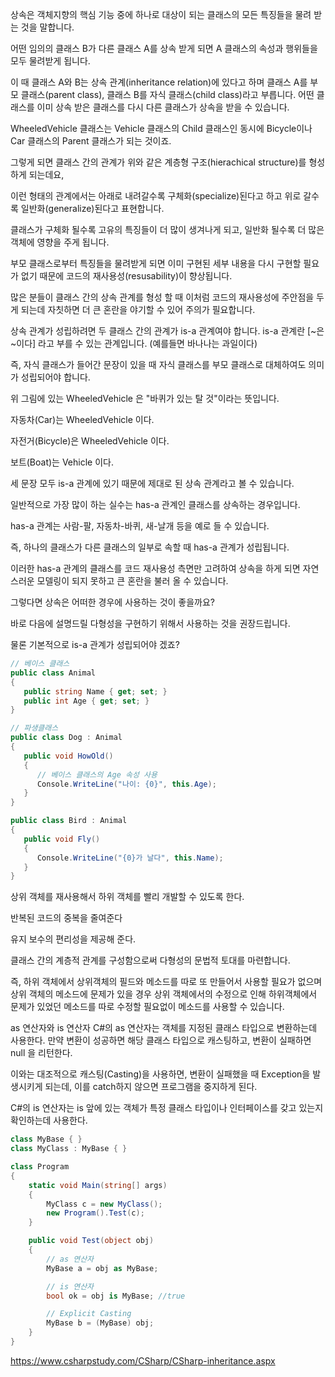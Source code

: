 상속은 객체지향의 핵심 기능 중에 하나로 대상이 되는 클래스의 모든 특징들을 물려 받는 것을 말합니다. 

 

어떤 임의의 클래스 B가 다른 클래스 A를 상속 받게 되면 A 클래스의 속성과 행위들을 모두 물려받게 됩니다. 

이 때 클래스 A와 B는 상속 관계(inheritance relation)에 있다고 하며 클래스 A를 부모 클래스(parent class), 클래스 B를 자식 클래스(child class)라고 부릅니다. 
어떤 클래스를 이미 상속 받은 클래스를 다시 다른 클래스가 상속을 받을 수 있습니다. 

WheeledVehicle 클래스는 Vehicle 클래스의 Child 클래스인 동시에 Bicycle이나 Car 클래스의 Parent 클래스가 되는 것이죠.

 

그렇게 되면 클래스 간의 관계가 위와 같은 계층형 구조(hierachical structure)를 형성하게 되는데요,

이런 형태의 관계에서는 아래로 내려갈수록 구체화(specialize)된다고 하고 위로 갈수록 일반화(generalize)된다고 표현합니다. 

 

클래스가 구체화 될수록 고유의 특징들이 더 많이 생겨나게 되고, 일반화 될수록 더 많은 객체에 영향을 주게 됩니다. 

 

부모 클래스로부터 특징들을 물려받게 되면 이미 구현된 세부 내용을 다시 구현할 필요가 없기 때문에 코드의 재사용성(resusability)이 향상됩니다. 

많은 분들이 클래스 간의 상속 관계를 형성 할 때 이처럼 코드의 재사용성에 주안점을 두게 되는데 자칫하면 더 큰 혼란을 야기할 수 있어 주의가 필요합니다. 

 

상속 관계가 성립하려면 두 클래스 간의 관계가 is-a 관계여야 합니다.  is-a 관계란 [~은 ~이다] 라고 부를 수 있는 관계입니다. (예를들면 바나나는 과일이다)

즉, 자식 클래스가 들어간 문장이 있을 때 자식 클래스를 부모 클래스로 대체하여도 의미가 성립되어야 합니다. 

 

위 그림에 있는 WheeledVehicle 은 "바퀴가 있는 탈 것"이라는 뜻입니다. 

자동차(Car)는 WheeledVehicle 이다.

자전거(Bicycle)은 WheeledVehicle 이다. 

보트(Boat)는 Vehicle 이다. 

세 문장 모두 is-a 관계에 있기 때문에 제대로 된 상속 관계라고 볼 수 있습니다. 

 

일반적으로 가장 많이 하는 실수는 has-a 관계인 클래스를 상속하는 경우입니다.

has-a 관계는 사람-팔, 자동차-바퀴, 새-날개 등을 예로 들 수 있습니다. 

즉, 하나의 클래스가 다른 클래스의 일부로 속할 때 has-a 관계가 성립됩니다.

 

이러한 has-a 관계의 클래스를 코드 재사용성 측면만 고려하여 상속을 하게 되면 자연스러운 모델링이 되지 못하고 큰 혼란을 불러 올 수 있습니다. 

 

그렇다면 상속은 어떠한 경우에 사용하는 것이 좋을까요?

바로 다음에 설명드릴 다형성을 구현하기 위해서 사용하는 것을 권장드립니다.

물론 기본적으로 is-a 관계가 성립되어야 겠죠?


```c#
// 베이스 클래스
public class Animal
{
   public string Name { get; set; }
   public int Age { get; set; }
}

// 파생클래스
public class Dog : Animal
{       
   public void HowOld() 
   {
      // 베이스 클래스의 Age 속성 사용
      Console.WriteLine("나이: {0}", this.Age);
   }
}

public class Bird : Animal
{       
   public void Fly()
   {
      Console.WriteLine("{0}가 날다", this.Name);
   }
}
```



상위 객체를 재사용해서 하위 객체를 빨리 개발할 수 있도록 한다.



반복된 코드의 중복을 줄여준다



유지 보수의 편리성을 제공해 준다.



클래스 간의 계층적 관계를 구성함으로써 다형성의 문법적 토대를 마련합니다.


즉, 하위 객체에서 상위객체의 필드와 메소드를 따로 또 만들어서 사용할 필요가 없으며 상위 객체의 메소드에 문제가 있을 경우 상위 객체에서의 수정으로 인해 하위객체에서 문제가 있었던 메소드를 따로 수정할 필요없이 메소드를 사용할 수 있습니다.

as 연산자와 is 연산자
C#의 as 연산자는 객체를 지정된 클래스 타입으로 변환하는데 사용한다. 만약 변환이 성공하면 해당 클래스 타입으로 캐스팅하고, 변환이 실패하면 null 을 리턴한다.

이와는 대조적으로 캐스팅(Casting)을 사용하면, 변환이 실패했을 때 Exception을 발생시키게 되는데, 이를 catch하지 않으면 프로그램을 중지하게 된다.

C#의 is 연산자는 is 앞에 있는 객체가 특정 클래스 타입이나 인터페이스를 갖고 있는지 확인하는데 사용한다.
```c#
class MyBase { }
class MyClass : MyBase { }

class Program
{
    static void Main(string[] args)
    {
        MyClass c = new MyClass();
        new Program().Test(c);
    }

    public void Test(object obj)
    {
        // as 연산자
        MyBase a = obj as MyBase; 

        // is 연산자
        bool ok = obj is MyBase; //true

        // Explicit Casting
        MyBase b = (MyBase) obj; 
    }
}
```



https://www.csharpstudy.com/CSharp/CSharp-inheritance.aspx
